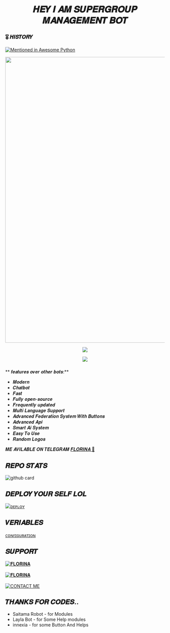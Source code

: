 <h1 align = "center"> 𝑯𝑬𝒀 𝑰 𝑨𝑴 𝑺𝑼𝑷𝑬𝑹𝑮𝑹𝑶𝑼𝑷 𝑴𝑨𝑵𝑨𝑮𝑬𝑴𝑬𝑵𝑻 𝑩𝑶𝑻 </h1>

### 🎖 𝑯𝑰𝑺𝑻𝑶𝑹𝒀

[![Mentioned in Awesome Python](https://awesome.re/mentioned-badge.svg)](https://github.com/Itsunknown-12/TGN-Robot)

<p align = "center"><a herf = "https://t.me/Zaid2_Ro_bot" alt = "Zaid"><img src = "https://telegra.ph/file/8147b8ef989c8967a3f79.jpg" width = "900"></a></p>

<p align = "center">
<a href = "https://python.org">
<img src = "https://forthebadge.com/images/badges/made-with-python.svg">
</p>
</a>

<p align = "center">
<a href = "https://github.com/KUNAL12459/FlorinaRobot">
<img src = "https://forthebadge.com/images/badges/open-source.svg">
</p>
</a>

###
** 𝒇𝒆𝒂𝒕𝒖𝒓𝒆𝒔 𝒐𝒗𝒆𝒓 𝒐𝒕𝒉𝒆𝒓 𝒃𝒐𝒕𝒔:**
- 𝑴𝒐𝒅𝒆𝒓𝒏
- 𝑪𝒉𝒂𝒕𝒃𝒐𝒕
- 𝑭𝒂𝒔𝒕
- 𝑭𝒖𝒍𝒍𝒚 𝒐𝒑𝒆𝒏-𝒔𝒐𝒖𝒓𝒄𝒆
- 𝑭𝒓𝒆𝒒𝒖𝒆𝒏𝒕𝒍𝒚 𝒖𝒑𝒅𝒂𝒕𝒆𝒅
- 𝑴𝒖𝒍𝒕𝒊 𝑳𝒂𝒏𝒈𝒖𝒂𝒈𝒆 𝑺𝒖𝒑𝒑𝒐𝒓𝒕
- 𝑨𝒅𝒗𝒂𝒏𝒄𝒆𝒅 𝑭𝒆𝒅𝒆𝒓𝒂𝒕𝒊𝒐𝒏 𝑺𝒚𝒔𝒕𝒆𝒎 𝑾𝒊𝒕𝒉 𝑩𝒖𝒕𝒕𝒐𝒏𝒔
- 𝑨𝒅𝒗𝒂𝒏𝒄𝒆𝒅 𝑨𝒑𝒊
- 𝑺𝒎𝒂𝒓𝒕 𝑨𝒊 𝑺𝒚𝒔𝒕𝒆𝒎
- 𝑬𝒂𝒔𝒚 𝑻𝒐 𝑼𝒔𝒆
- 𝑹𝒂𝒏𝒅𝒐𝒎 𝑳𝒐𝒈𝒐𝒔

𝑴𝑬 𝑨𝑽𝑰𝑳𝑨𝑩𝑳𝑬 𝑶𝑵 𝑻𝑬𝑳𝑬𝑮𝑹𝑨𝑴 [𝑭𝑳𝑶𝑹𝑰𝑵𝑨 💞](https://t.me/TGN_RO_BOT)</br>


## 𝑹𝑬𝑷𝑶 𝑺𝑻𝑨𝑻𝑺
![github card](https://github-readme-stats.vercel.app/api/pin/?username=KUNAL12459&repo=FlorinaRobot&theme=dark)

## 𝑫𝑬𝑷𝑳𝑶𝒀 𝒀𝑶𝑼𝑹 𝑺𝑬𝑳𝑭 𝑳𝑶𝑳
[![ᴅᴇᴘʟᴏʏ](https://www.herokucdn.com/deploy/button.svg)](https://heroku.com/deploy?template=https://github.com/KUNAL12459/FlorinaRobot)


## 𝑽𝑬𝑹𝑰𝑨𝑩𝑳𝑬𝑺
[ᴄᴏɴꜰɪɢᴜʀᴀᴛɪᴏɴ](https://github.com/KUNAL12459/FlorinaRobot/blob/master/Configuration)

## 𝑺𝑼𝑷𝑷𝑶𝑹𝑻
[![𝐅𝐋𝐎𝐑𝐈𝐍𝐀](https://img.shields.io/badge/Florina-Channel-red?style=for-the-badge&logo=telegram)](https://t.me/florina_channel)</br></br>
[![𝐅𝐋𝐎𝐑𝐈𝐍𝐀](https://img.shields.io/badge/Florina-Group-red?style=for-the-badge&logo=telegram)](https://t.me/florina_support)</br></br>
[![CONTACT ME](https://img.shields.io/badge/Telegram-Contact%20Me-informational)](https://t.me/faraday789)

## 𝑻𝑯𝑨𝑵𝑲𝑺 𝑭𝑶𝑹 𝑪𝑶𝑫𝑬𝑺..

 - Saitama Robot - for Modules
 - Layla Bot - for Some Help modules
 - innexia - for some Button And Helps


